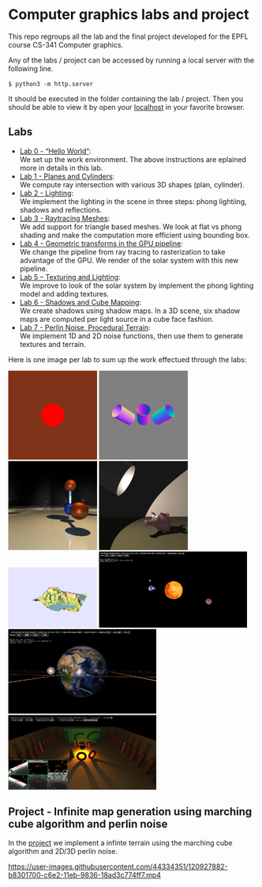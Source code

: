 # Computer graphics labs and project

This repo regroups all the lab and the final project developed for the EPFL course CS-341 Computer graphics.

Any of the labs / project can be accessed by running a local server with the following line. 

```
$ python3 -m http.server
```

It should be executed in the folder containing the lab / project. Then you should be able to view it by open your [localhost](http://localhost:8000/index.html) in your favorite browser.

## Labs

* [Lab 0 - “Hello World”](./icg_exercise_0):  
  We set up the work environment. The above instructions are eplained more in details in this lab.
* [Lab 1 - Planes and Cylinders](./icg_exercise_1):  
  We compute ray intersection with various 3D shapes (plan, cylinder).
* [Lab 2 - Lighting](./icg_exercise_2):  
  We implement the lighting in the scene in three steps: phong lightiing, shadows and reflections.
* [Lab 3 - Raytracing Meshes](./icg_exercise_3):  
  We add support for triangle based meshes. We look at flat vs phong shading and make the computation more efficient using bounding box.
* [Lab 4 - Geometric transforms in the GPU pipeline](./icg_exercise_4):  
  We change the pipeline from ray tracing to rasterization to take advantage of the GPU. We render of the solar system with this new pipeline.
* [Lab 5 – Texturing and Lighting](./icg_exercise_5):  
  We improve to look of the solar system by implement the phong lighting model and adding textures.
* [Lab 6 - Shadows and Cube Mapping](./icg_exercise_6):  
  We create shadows using shadow maps. In a 3D scene, six shadow maps are computed per light source in a cube face fashion.
* [Lab 7 - Perlin Noise, Procedural Terrain](./icg_exercise_7):  
  We implement 1D and 2D noise functions, then use them to generate textures and terrain.

Here is one image per lab to sum up the work effectued through the labs:

<img src="icg_exercise_0/img/basic-sphere.png" width="180"> <img src="icg_exercise_1/report/cylinders.png" width="180"> <img src="icg_exercise_2/report/mirror2.png" width="180"> <img src="icg_exercise_3/report/desk3_bb_off.png" width="180"> <img src="icg_exercise_7/report/World.png" width="180"> 
<img src="icg_exercise_4/report/Sun.png" width="300"> <img src="icg_exercise_5/report/S2.png" width="300"> <img src="icg_exercise_6/report/S4.png" width="300"> 

## Project - Infinite map generation using marching cube algorithm and perlin noise

In the [project](./project) we implement a infinte terrain using the marching cube algorithm and 2D/3D perlin noise. 

https://user-images.githubusercontent.com/44334351/120927882-b8301700-c6e2-11eb-9836-18ad3c774ff7.mp4

